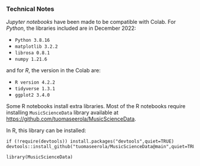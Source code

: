 ### Technical Notes

_Jupyter notebooks_ have been made to be compatible with Colab. For _Python_, the libraries included are in December 2022:
 
- `Python 3.8.16`
- `matplotlib 3.2.2`
- `librosa 0.8.1`
- `numpy 1.21.6`

and for _R_, the version in the Colab are:

- `R version 4.2.2`
- `tidyverse 1.3.1`
- `ggplot2 3.4.0`

Some R notebooks install extra libraries. Most of the R notebooks require installing `MusicScienceData` library available at https://github.com/tuomaseerola/MusicScienceData. 

In R, this library can be installed:

```{r}
if (!require(devtools)) install.packages("devtools",quiet=TRUE)
devtools::install_github("tuomaseerola/MusicScienceData@main",quiet=TRUE)

library(MusicScienceData)
```

